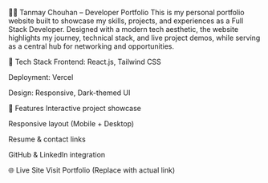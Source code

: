 🧑‍💻 Tanmay Chouhan – Developer Portfolio
This is my personal portfolio website built to showcase my skills, projects, and experiences as a Full Stack Developer. Designed with a modern tech aesthetic, the website highlights my journey, technical stack, and live project demos, while serving as a central hub for networking and opportunities.

🚀 Tech Stack
Frontend: React.js, Tailwind CSS

Deployment: Vercel

Design: Responsive, Dark-themed UI

📌 Features
Interactive project showcase

Responsive layout (Mobile + Desktop)

Resume & contact links

GitHub & LinkedIn integration

🌐 Live Site
Visit Portfolio
(Replace with actual link)